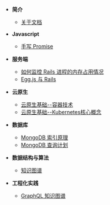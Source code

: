 
- **简介**
  * [关于文档](README.md)

- **Javascript**
  * [手写 Promise](server/promise.md)

- **服务端**
  * [如何监控 Rails 进程的内存占用情况](server/rails-memory.md)
  * [Egg.js 与 Rails](server/egg-rails.md)

- **云原生**
  * [云原生基础--容器技术](cloudNative/container-basic.md)
  * [云原生基础--Kubernetes核心概念](cloudNative/kubernetes-basic.md)

- **数据库**
  * [MongoDB 索引原理](db/mongodb-index.md)
  * [MongoDB 查询计划](db/mongodb-index-query-plan.md)

- **数据结构与算法**
  * [知识图谱](algorithms/DataStructureAndAlgorithm.md)

- **工程化实践**
  * [GraphQL 知识图谱](experience/graphql.md)